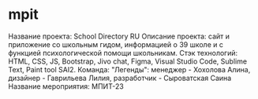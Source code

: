 # mpit
Название проекта: School Directory RU
Описание проекта: сайт и приложение со школьным гидом, информацией о 39 школе и с функцией психологической помощи школьникам.
Стэк технологий: HTML, CSS, JS, Bootstrap, Jivo chat, Figma, Visual Studio Code, Sublime Text, Paint tool SAI2.
Команда: "Легенды": менеджер - Хохолова Алина, дизайнер - Гаврильева Лилия, разработчик - Сыроватская Саина
Название мероприятия: МПИТ-23
